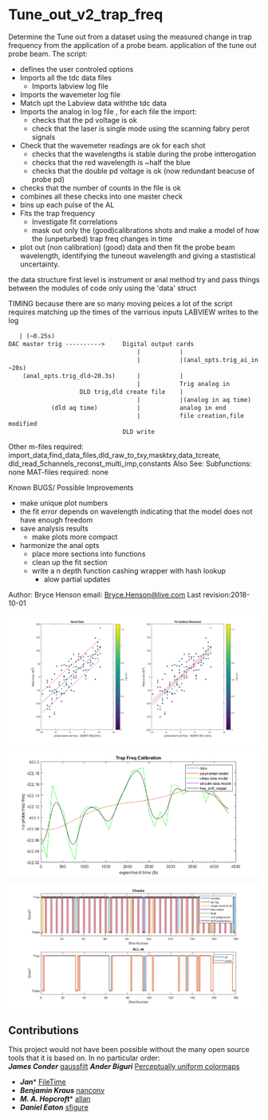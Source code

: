 # Tune_out_v2_trap_freq
Determine the Tune out from a dataset
using the measured change in trap frequency from the application of a probe beam.
application of the tune out probe beam.
The script:
  * defines the user controled options
  * Imports all the tdc data files 
    * Imports labview log file
  * Imports the wavemeter log file
  * Match upt the Labview data withthe tdc data
  * Imports the analog in log file , for each file the import:
    * checks that the pd voltage is ok
    * check that the laser is single mode using the scanning fabry perot signals
  * Check that the wavemeter readings are ok for each shot
    * checks that the wavelengths is stable during the probe intterogation
    * checks that the red wavelength is ~half the blue
    * checks that the double pd voltage is ok (now redundant beacuse of probe pd)
  * checks that the number of counts in the file is ok
  * combines all these checks into one master check
  * bins up each pulse of the AL
  * Fits the trap frequency
    * Investigate fit correlations
    * mask out only the (good)calibrations shots and make a model of how the (unpeturbed) trap freq changes in time
  * plot out (non calibration) (good) data and then fit the probe beam
      wavelength, identifying the tuneout wavelength and giving a
      stastistical uncertainty.

the data structure
  first level is instrument or anal method
  try and pass things between the modules of code only using the 'data' struct


TIMING 
because there are so many moving peices a lot of the script requires matching up the times of the varrious inputs
LABVIEW writes to the log
```
   | (~0.25s)
DAC master trig ---------->		Digital output cards
									|			|
									|			|(anal_opts.trig_ai_in ~20s)
	(anal_opts.trig_dld~20.3s)		|			|
									|			Trig analog in
					DLD trig,dld create file	|
									|			|(analog in aq time)
			(dld aq time)			|			analog in end
									|			file creation,file modified
								DLD write

```
Other m-files required: import_data,find_data_files,dld_raw_to_txy,masktxy,data_tcreate,
                        dld_read_5channels_reconst_multi_imp,constants
Also See:
Subfunctions: none
MAT-files required: none

Known BUGS/ Possible Improvements
  * make unique plot numbers
  * the fit error depends on wavelength indicating that the model does not have enough freedom
  * save analysis results
	* make plots more compact
  * harmonize the anal opts
    * place more sections into functions
	* clean up the fit section
	* write a n depth function cashing wrapper with hash lookup
      * alow partial updates
      

Author: Bryce Henson
email: Bryce.Henson@live.com
Last revision:2018-10-01


![An example TO](/nice_plots/to_fit.png)

![An example TO](/nice_plots/calibration_model.png)

![An example TO](/nice_plots/logic.png)


## Contributions  
This project would not have been possible without the many open source tools that it is based on. In no particular order:  
***James Conder*** [gaussfilt](https://au.mathworks.com/matlabcentral/fileexchange/43182-gaussfilt-t-z-sigma)
***Ander Biguri*** [Perceptually uniform colormaps](https://au.mathworks.com/matlabcentral/fileexchange/51986-perceptually-uniform-colormaps)
* ***Jan**** [FileTime](https://au.mathworks.com/matlabcentral/fileexchange/24671-filetime)
* ***Benjamin Kraus*** [nanconv](https://au.mathworks.com/matlabcentral/fileexchange/41961-nanconv)
* ***M. A. Hopcroft**** [allan](https://au.mathworks.com/matlabcentral/fileexchange/13246-allan)
* ***Daniel Eaton***    [sfigure](https://au.mathworks.com/matlabcentral/fileexchange/8919-smart-silent-figure)

